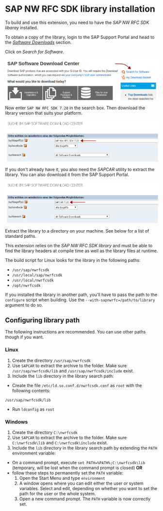# SAP NW RFC SDK library installation

To build and use this extension, you need to have the *SAP NW RFC SDK libaray* installed.

To obtain a copy of the library, login to the SAP Support Portal and head to the *[Software Downloads](https://support.sap.com/software.html)* section.

Click on *Search for Software*.

![Search for Software](images/01_smp.png)

Now enter `SAP NW RFC SDK 7.20` in the search box. Then download the library version that suits your platform.

![Search for SAP NW RFC SDK 7.20](images/02_nwrfcsdk.png)

If you don't already have it, you also need the *SAPCAR* utility to extract the library.
You can also download it from the SAP Support Portal.

![Search for SAPCAR 7.20](images/03_sapcar.png)

Extract the library to a directory on your machine. See below for a list of standard paths.

This extension relies on the *SAP NW RFC SDK library* and must be able to find the library headers at compile time as well as the library files at runtime.

The build script for Linux looks for the library in the following paths:

- `/usr/sap/nwrfcsdk`
- `/usr/local/sap/nwrfcsdk`
- `/usr/local/nwrfcsdk`
- `/opt/nwrfcsdk`

If you installed the library in another path, you'll have to pass the path to the `configure` script when building. Use the `--with-sapnwrfc=/path/to/library` argument to do so.

## Configuring library path

The following instructions are recommended. You can use other paths though if you want.

### Linux

1. Create the directory `/usr/sap/nwrfcsdk`
2. Use `SAPCAR` to extract the archive to the folder. Make sure `/usr/sap/nwrfcsdk/lib` and `/usr/sap/nwrfcsdk/include` exist.
3. Include the `lib` directory in the library search path:
  * Create the file `/etc/ld.so.conf.d/nwrfcsdk.conf` as `root` with the following contents:
  ```
  /usr/sap/nwrfcsdk/lib
  ```
  * Run `ldconfig` as `root`

### Windows

1. Create the directory `C:\nwrfcsdk`
2. Use `SAPCAR` to extract the archive to the folder. Make sure `C:\nwrfcsdk\lib` and `C:\nwrfcsdk\include` exist.
3. Include the `lib` directory in the library search path by extending the `PATH` environment variable:
  * On a command prompt, execute `set PATH=%PATH%;C:\nwrfcsdk\lib` (temporary, will be lost when the command prompt is closed) **OR**
  * follow these steps to permanently set the `PATH` variable:
    1. Open the Start Menu and type `environment`
    2. A window opens where you can edit either the user or system variables. Select and edit, depending on whether you want to set the path for the user or the whole system.
    3. Open a new command prompt. The `PATH` variable is now correctly set.
